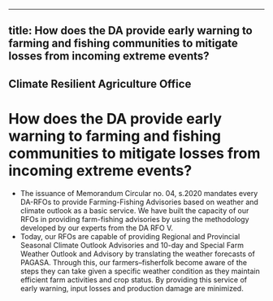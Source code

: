 --- 
 title: How does the DA provide early warning to farming and fishing communities to mitigate losses from incoming extreme events?
 ---

## Climate Resilient Agriculture Office

# How does the DA provide early warning to farming and fishing communities to mitigate losses from incoming extreme events?


 - The issuance of Memorandum Circular no. 04, s.2020 mandates every DA-RFOs to provide Farming-Fishing Advisories based on weather and climate outlook as a basic service. We have built the capacity of our RFOs in providing farm-fishing advisories by using the methodology developed by our experts from the DA RFO V.
 - Today, our RFOs are capable of providing Regional and Provincial Seasonal Climate Outlook Advisories and 10-day and Special Farm Weather Outlook and Advisory by translating the weather forecasts of PAGASA. Through this, our farmers–fisherfolk become aware of the steps they can take given a specific weather condition as they maintain efficient farm activities and crop status. By providing this service of early warning, input losses and production damage are minimized.
